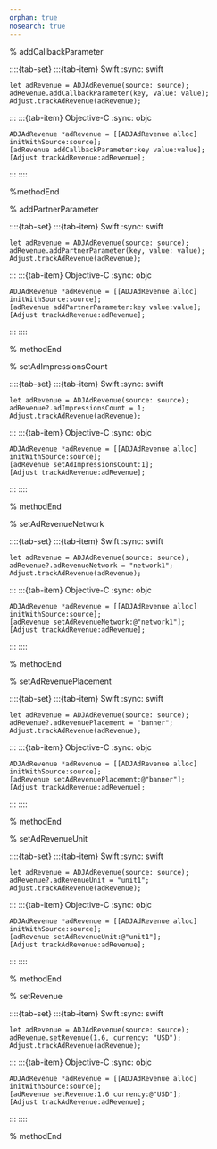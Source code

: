```yaml
---
orphan: true
nosearch: true
---
```


% addCallbackParameter

::::{tab-set}
:::{tab-item} Swift
:sync: swift

```{code-block} swift
let adRevenue = ADJAdRevenue(source: source);
adRevenue.addCallbackParameter(key, value: value);
Adjust.trackAdRevenue(adRevenue);
```
:::
:::{tab-item} Objective-C
:sync: objc

```{code-block} objc
ADJAdRevenue *adRevenue = [[ADJAdRevenue alloc] initWithSource:source];
[adRevenue addCallbackParameter:key value:value];
[Adjust trackAdRevenue:adRevenue];
```
:::
::::

%methodEnd

% addPartnerParameter

::::{tab-set}
:::{tab-item} Swift
:sync: swift

```{code-block} swift
let adRevenue = ADJAdRevenue(source: source);
adRevenue.addPartnerParameter(key, value: value);
Adjust.trackAdRevenue(adRevenue);
```
:::
:::{tab-item} Objective-C
:sync: objc

```{code-block} objc
ADJAdRevenue *adRevenue = [[ADJAdRevenue alloc] initWithSource:source];
[adRevenue addPartnerParameter:key value:value];
[Adjust trackAdRevenue:adRevenue];
```
:::
::::

% methodEnd

% setAdImpressionsCount

::::{tab-set}
:::{tab-item} Swift
:sync: swift

```{code-block} swift
let adRevenue = ADJAdRevenue(source: source);
adRevenue?.adImpressionsCount = 1;
Adjust.trackAdRevenue(adRevenue);
```
:::
:::{tab-item} Objective-C
:sync: objc

```{code-block} objc
ADJAdRevenue *adRevenue = [[ADJAdRevenue alloc] initWithSource:source];
[adRevenue setAdImpressionsCount:1];
[Adjust trackAdRevenue:adRevenue];
```
:::
::::

% methodEnd

% setAdRevenueNetwork

::::{tab-set}
:::{tab-item} Swift
:sync: swift

```{code-block} swift
let adRevenue = ADJAdRevenue(source: source);
adRevenue?.adRevenueNetwork = "network1";
Adjust.trackAdRevenue(adRevenue);
```
:::
:::{tab-item} Objective-C
:sync: objc

```{code-block} objc
ADJAdRevenue *adRevenue = [[ADJAdRevenue alloc] initWithSource:source];
[adRevenue setAdRevenueNetwork:@"network1"];
[Adjust trackAdRevenue:adRevenue];
```
:::
::::

% methodEnd

% setAdRevenuePlacement

::::{tab-set}
:::{tab-item} Swift
:sync: swift

```{code-block} swift
let adRevenue = ADJAdRevenue(source: source);
adRevenue?.adRevenuePlacement = "banner";
Adjust.trackAdRevenue(adRevenue);
```
:::
:::{tab-item} Objective-C
:sync: objc

```{code-block} objc
ADJAdRevenue *adRevenue = [[ADJAdRevenue alloc] initWithSource:source];
[adRevenue setAdRevenuePlacement:@"banner"];
[Adjust trackAdRevenue:adRevenue];
```
:::
::::

% methodEnd

% setAdRevenueUnit

::::{tab-set}
:::{tab-item} Swift
:sync: swift

```{code-block} swift
let adRevenue = ADJAdRevenue(source: source);
adRevenue?.adRevenueUnit = "unit1";
Adjust.trackAdRevenue(adRevenue);
```
:::
:::{tab-item} Objective-C
:sync: objc

```{code-block} objc
ADJAdRevenue *adRevenue = [[ADJAdRevenue alloc] initWithSource:source];
[adRevenue setAdRevenueUnit:@"unit1"];
[Adjust trackAdRevenue:adRevenue];
```
:::
::::

% methodEnd

% setRevenue

::::{tab-set}
:::{tab-item} Swift
:sync: swift

```{code-block} swift
let adRevenue = ADJAdRevenue(source: source);
adRevenue.setRevenue(1.6, currency: "USD");
Adjust.trackAdRevenue(adRevenue);
```
:::
:::{tab-item} Objective-C
:sync: objc

```{code-block} objc
ADJAdRevenue *adRevenue = [[ADJAdRevenue alloc] initWithSource:source];
[adRevenue setRevenue:1.6 currency:@"USD"];
[Adjust trackAdRevenue:adRevenue];
```
:::
::::

% methodEnd
